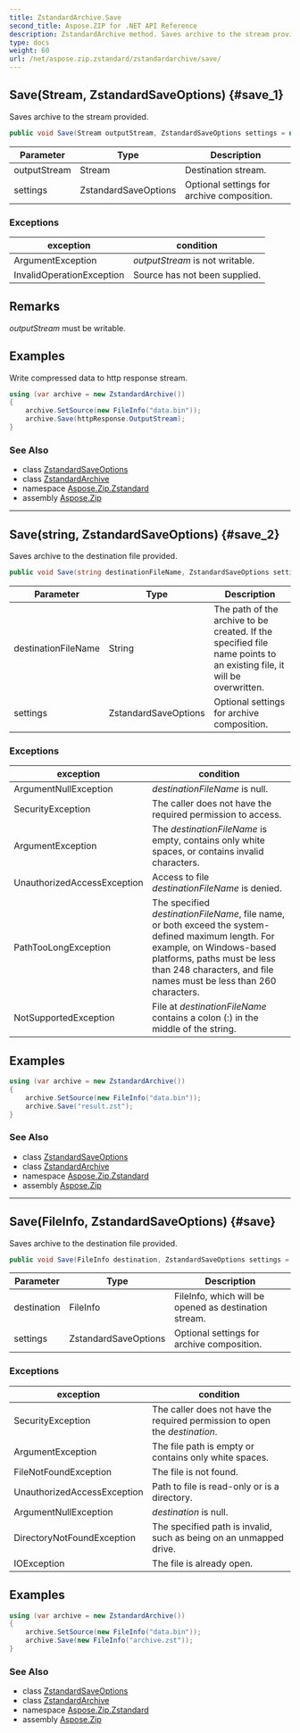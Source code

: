 ```yaml
---
title: ZstandardArchive.Save
second_title: Aspose.ZIP for .NET API Reference
description: ZstandardArchive method. Saves archive to the stream provided
type: docs
weight: 60
url: /net/aspose.zip.zstandard/zstandardarchive/save/
---
```

## Save(Stream, ZstandardSaveOptions) {#save_1}

Saves archive to the stream provided.

```csharp
public void Save(Stream outputStream, ZstandardSaveOptions settings = null)
```

| Parameter | Type | Description |
| --- | --- | --- |
| outputStream | Stream | Destination stream. |
| settings | ZstandardSaveOptions | Optional settings for archive composition. |

### Exceptions

| exception | condition |
| --- | --- |
| ArgumentException | *outputStream* is not writable. |
| InvalidOperationException | Source has not been supplied. |

## Remarks

*outputStream* must be writable.

## Examples

Write compressed data to http response stream.

```csharp
using (var archive = new ZstandardArchive()) 
{
    archive.SetSource(new FileInfo("data.bin"));
    archive.Save(httpResponse.OutputStream);
}
```

### See Also

* class [ZstandardSaveOptions](../../zstandardsaveoptions/)
* class [ZstandardArchive](../)
* namespace [Aspose.Zip.Zstandard](../../zstandardarchive/)
* assembly [Aspose.Zip](../../../)

---

## Save(string, ZstandardSaveOptions) {#save_2}

Saves archive to the destination file provided.

```csharp
public void Save(string destinationFileName, ZstandardSaveOptions settings = null)
```

| Parameter | Type | Description |
| --- | --- | --- |
| destinationFileName | String | The path of the archive to be created. If the specified file name points to an existing file, it will be overwritten. |
| settings | ZstandardSaveOptions | Optional settings for archive composition. |

### Exceptions

| exception | condition |
| --- | --- |
| ArgumentNullException | *destinationFileName* is null. |
| SecurityException | The caller does not have the required permission to access. |
| ArgumentException | The *destinationFileName* is empty, contains only white spaces, or contains invalid characters. |
| UnauthorizedAccessException | Access to file *destinationFileName* is denied. |
| PathTooLongException | The specified *destinationFileName*, file name, or both exceed the system-defined maximum length. For example, on Windows-based platforms, paths must be less than 248 characters, and file names must be less than 260 characters. |
| NotSupportedException | File at *destinationFileName* contains a colon (:) in the middle of the string. |

## Examples

```csharp
using (var archive = new ZstandardArchive()) 
{
    archive.SetSource(new FileInfo("data.bin"));
    archive.Save("result.zst");
}
```

### See Also

* class [ZstandardSaveOptions](../../zstandardsaveoptions/)
* class [ZstandardArchive](../)
* namespace [Aspose.Zip.Zstandard](../../zstandardarchive/)
* assembly [Aspose.Zip](../../../)

---

## Save(FileInfo, ZstandardSaveOptions) {#save}

Saves archive to the destination file provided.

```csharp
public void Save(FileInfo destination, ZstandardSaveOptions settings = null)
```

| Parameter | Type | Description |
| --- | --- | --- |
| destination | FileInfo | FileInfo, which will be opened as destination stream. |
| settings | ZstandardSaveOptions | Optional settings for archive composition. |

### Exceptions

| exception | condition |
| --- | --- |
| SecurityException | The caller does not have the required permission to open the *destination*. |
| ArgumentException | The file path is empty or contains only white spaces. |
| FileNotFoundException | The file is not found. |
| UnauthorizedAccessException | Path to file is read-only or is a directory. |
| ArgumentNullException | *destination* is null. |
| DirectoryNotFoundException | The specified path is invalid, such as being on an unmapped drive. |
| IOException | The file is already open. |

## Examples

```csharp
using (var archive = new ZstandardArchive()) 
{
    archive.SetSource(new FileInfo("data.bin"));
    archive.Save(new FileInfo("archive.zst"));
}
```

### See Also

* class [ZstandardSaveOptions](../../zstandardsaveoptions/)
* class [ZstandardArchive](../)
* namespace [Aspose.Zip.Zstandard](../../zstandardarchive/)
* assembly [Aspose.Zip](../../../)


